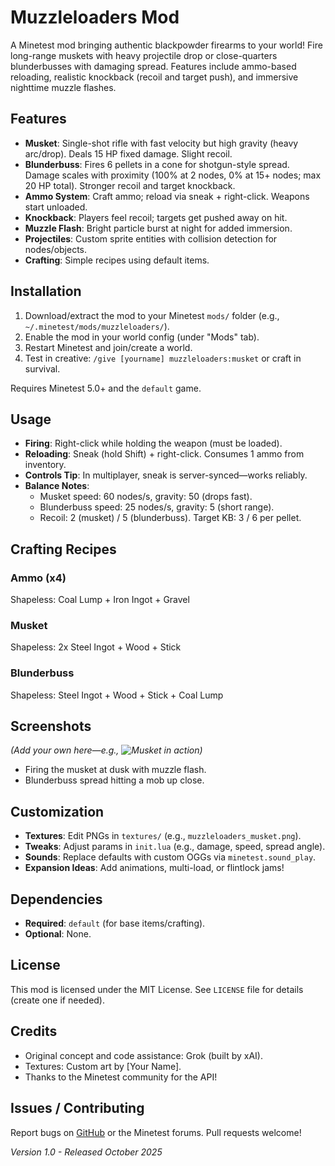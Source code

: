 # Muzzleloaders Mod

A Minetest mod bringing authentic blackpowder firearms to your world! Fire long-range muskets with heavy projectile drop or close-quarters blunderbusses with damaging spread. Features include ammo-based reloading, realistic knockback (recoil and target push), and immersive nighttime muzzle flashes.

## Features
- **Musket**: Single-shot rifle with fast velocity but high gravity (heavy arc/drop). Deals 15 HP fixed damage. Slight recoil.
- **Blunderbuss**: Fires 6 pellets in a cone for shotgun-style spread. Damage scales with proximity (100% at 2 nodes, 0% at 15+ nodes; max 20 HP total). Stronger recoil and target knockback.
- **Ammo System**: Craft ammo; reload via sneak + right-click. Weapons start unloaded.
- **Knockback**: Players feel recoil; targets get pushed away on hit.
- **Muzzle Flash**: Bright particle burst at night for added immersion.
- **Projectiles**: Custom sprite entities with collision detection for nodes/objects.
- **Crafting**: Simple recipes using default items.

## Installation
1. Download/extract the mod to your Minetest `mods/` folder (e.g., `~/.minetest/mods/muzzleloaders/`).
2. Enable the mod in your world config (under "Mods" tab).
3. Restart Minetest and join/create a world.
4. Test in creative: `/give [yourname] muzzleloaders:musket` or craft in survival.

Requires Minetest 5.0+ and the `default` game.

## Usage
- **Firing**: Right-click while holding the weapon (must be loaded).
- **Reloading**: Sneak (hold Shift) + right-click. Consumes 1 ammo from inventory.
- **Controls Tip**: In multiplayer, sneak is server-synced—works reliably.
- **Balance Notes**: 
  - Musket speed: 60 nodes/s, gravity: 50 (drops fast).
  - Blunderbuss speed: 25 nodes/s, gravity: 5 (short range).
  - Recoil: 2 (musket) / 5 (blunderbuss). Target KB: 3 / 6 per pellet.

## Crafting Recipes
### Ammo (x4)
Shapeless: Coal Lump + Iron Ingot + Gravel

### Musket
Shapeless: 2x Steel Ingot + Wood + Stick

### Blunderbuss
Shapeless: Steel Ingot + Wood + Stick + Coal Lump

## Screenshots
*(Add your own here—e.g., ![Musket in action](screenshots/musket_fire.png))*

- Firing the musket at dusk with muzzle flash.
- Blunderbuss spread hitting a mob up close.

## Customization
- **Textures**: Edit PNGs in `textures/` (e.g., `muzzleloaders_musket.png`).
- **Tweaks**: Adjust params in `init.lua` (e.g., damage, speed, spread angle).
- **Sounds**: Replace defaults with custom OGGs via `minetest.sound_play`.
- **Expansion Ideas**: Add animations, multi-load, or flintlock jams!

## Dependencies
- **Required**: `default` (for base items/crafting).
- **Optional**: None.

## License
This mod is licensed under the MIT License. See `LICENSE` file for details (create one if needed).

## Credits
- Original concept and code assistance: Grok (built by xAI).
- Textures: Custom art by [Your Name].
- Thanks to the Minetest community for the API!

## Issues / Contributing
Report bugs on [GitHub](https://github.com/yourusername/muzzleloaders) or the Minetest forums. Pull requests welcome!

*Version 1.0 - Released October 2025*

